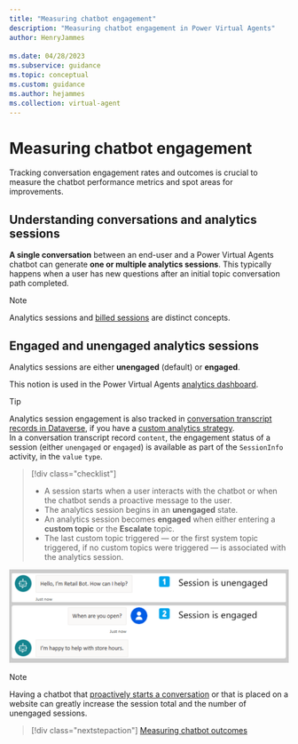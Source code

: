 ```yaml
---
title: "Measuring chatbot engagement"
description: "Measuring chatbot engagement in Power Virtual Agents"
author: HenryJammes

ms.date: 04/28/2023
ms.subservice: guidance
ms.topic: conceptual
ms.custom: guidance
ms.author: hejammes
ms.collection: virtual-agent
---
```


# Measuring chatbot engagement

Tracking conversation engagement rates and outcomes is crucial to measure the chatbot performance metrics and spot areas for improvements.

## Understanding conversations and analytics sessions

 **A single conversation** between an end-user and a Power Virtual Agents chatbot can generate **one or multiple analytics sessions**. This typically happens when a user has new questions after an initial topic conversation path completed.

> [!NOTE]
> Analytics sessions and [billed sessions](/power-virtual-agents/preview/analytics-billed-sessions) are distinct concepts.

## Engaged and unengaged analytics sessions

Analytics sessions are either **unengaged** (default) or **engaged**.

This notion is used in the Power Virtual Agents [analytics dashboard](power-virtual-agents/preview/analytics-summary).

> [!TIP]
> Analytics session engagement is also tracked in [conversation transcript records in Dataverse](/power-virtual-agents/analytics-sessions-transcripts), if you have a [custom analytics strategy](/power-virtual-agents/guidance/custom-analytics-strategy).
<br> In a conversation transcript record `content`, the engagement status of a session (either `unengaged` or `engaged`) is available as part of the `SessionInfo` activity, in the `value` `type`.

> [!div class="checklist"]
> * A session starts when a user interacts with the chatbot or when the chatbot sends a proactive message to the user. 
> * The analytics session begins in an **unengaged** state.
> * An analytics session becomes **engaged** when either entering a **custom topic** or the **Escalate** topic.
> * The last custom topic triggered — or the first system topic triggered, if no custom topics were triggered — is associated with the analytics session.

 ![Chatbot engageme t](./media/chatbot-engagement.png)

> [!NOTE]
> Having a chatbot that [proactively starts a conversation](/power-virtual-agents/configure-bot-greeting) or that is placed on a website can greatly increase the session total and the number of unengaged sessions.

> [!div class="nextstepaction"]
> [Measuring chatbot outcomes](measuring-outcomes.md)